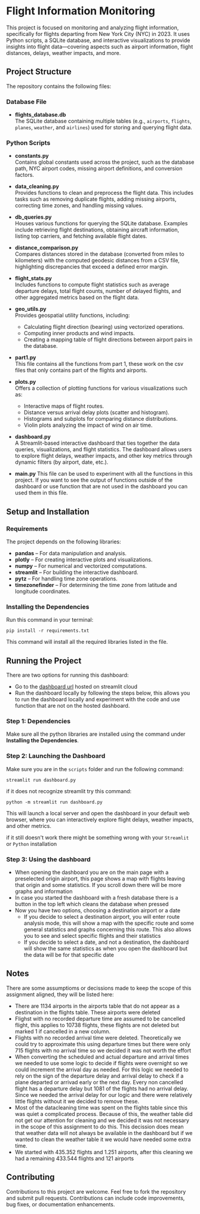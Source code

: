 # Flight Information Monitoring

This project is focused on monitoring and analyzing flight information, specifically for flights departing from New York City (NYC) in 2023. It uses Python scripts, a SQLite database, and interactive visualizations to provide insights into flight data—covering aspects such as airport information, flight distances, delays, weather impacts, and more.

## Project Structure

The repository contains the following files:

### Database File

- **flights_database.db**  
  The SQLite database containing multiple tables (e.g., `airports`, `flights`, `planes`, `weather`, and `airlines`) used for storing and querying flight data.

### Python Scripts

- **constants.py**  
  Contains global constants used across the project, such as the database path, NYC airport codes, missing airport definitions, and conversion factors.

- **data_cleaning.py**  
  Provides functions to clean and preprocess the flight data. This includes tasks such as removing duplicate flights, adding missing airports, correcting time zones, and handling missing values.

- **db_queries.py**  
  Houses various functions for querying the SQLite database. Examples include retrieving flight destinations, obtaining aircraft information, listing top carriers, and fetching available flight dates.

- **distance_comparison.py**  
  Compares distances stored in the database (converted from miles to kilometers) with the computed geodesic distances from a CSV file, highlighting discrepancies that exceed a defined error margin.

- **flight_stats.py**  
  Includes functions to compute flight statistics such as average departure delays, total flight counts, number of delayed flights, and other aggregated metrics based on the flight data.

- **geo_utils.py**  
  Provides geospatial utility functions, including:  
  - Calculating flight direction (bearing) using vectorized operations.  
  - Computing inner products and wind impacts.  
  - Creating a mapping table of flight directions between airport pairs in the database.

- **part1.py**  
  This file contains all the functions from part 1, these work on the csv files that only contains part of the flights and airports.

- **plots.py**  
  Offers a collection of plotting functions for various visualizations such as:  
  - Interactive maps of flight routes.  
  - Distance versus arrival delay plots (scatter and histogram).  
  - Histograms and subplots for comparing distance distributions.  
  - Violin plots analyzing the impact of wind on air time.

- **dashboard.py**  
  A Streamlit-based interactive dashboard that ties together the data queries, visualizations, and flight statistics. The dashboard allows users to explore flight delays, weather impacts, and other key metrics through dynamic filters (by airport, date, etc.).

- **main.py**
  This file can be used to experiment with all the functions in this project. If you want to see the output of functions outside of the dashboard or use function that are not used in the dashboard you    can used them in this file.
## Setup and Installation

### Requirements

The project depends on the following libraries:

- **pandas** – For data manipulation and analysis.
- **plotly** – For creating interactive plots and visualizations.
- **numpy** – For numerical and vectorized computations.
- **streamlit** – For building the interactive dashboard.
- **pytz** – For handling time zone operations.
- **timezonefinder** – For determining the time zone from latitude and longitude coordinates.

### Installing the Dependencies

Run this command in your terminal:

```
pip install -r requirements.txt
```

This command will install all the required libraries listed in the file.

## Running the Project

There are two options for running this dashboard:

- Go to the [dashboard url](https://dashboard-flights.streamlit.app/) hosted on streamlit cloud
- Run the dashboard locally by following the steps below, this allows you to run the dashboard locally and experiment with the code and use
  function that are not on the hosted dashboard.

### Step 1: Dependencies

Make sure all the python libraries are installed using the command under **Installing the Dependencies**.

### Step 2: Launching the Dashboard

Make sure you are in the `scripts` folder and run the following command:

```
streamlit run dashboard.py
```
if it does not recognize streamlit try this command:

```
python -m streamlit run dashboard.py
```
This will launch a local server and open the dashboard in your default web browser, where you can interactively explore flight delays, weather impacts, and other metrics.

if it still doesn't work there might be something wrong with your `Streamlit` or `Python` installation

### Step 3: Using the dashboard

- When opening the dashboard you are on the main page with a preselected origin airport, this page shows a map with flights leaving that origin and some statistics.
  If you scroll down there will be more graphs and information
- In case you started the dashboard with a fresh database there is a button in the top left which cleans the database when pressed
- Now you have two options, choosing a destination airport or a date
  - If you decide to select a destination airport, you will enter route analysis mode, this will show a map with the specific route and some general statistics and graphs
    concerning this route. This also allows you to see and select specific flights and their statistics
  - If you decide to select a date, and not a destination, the dashboard will show the same statistics as when you open the dashboard but the data will be for that specific date

## Notes

There are some assumptioms or decissions made to keep the scope of this assignment aligned, they will be listed here:

- There are 1134 airports in the airports table that do not appear as a destination in the flights table. These airports were deleted
- Flighst with no recorded departure time are assumed to be cancelled flight, this applies to 10738 flights, these flights are not deleted but marked 1 if cancelled in a new column.
- Flights with no recorded arrival time were deleted. Theoretically we could try to approximate this using departure times but there were only 715 flights
  with no arrival time so we decided it was not worth the effort
- When converting the scheduled and actual departure and arrival times we needed to use some logic to decide if flights were overnight so we could increment the arrival day as needed.
  For this logic we needed to rely on the sign of the departure delay and arrival delay to check if a plane departed or arrivad early or the next day. Every non cancelled flight has a departure delay
  but 1081 of the flights had no arrival delay. Since we needed the arrival delay for our logic and there were relatively little flights without it we decided to remove these.
- Most of the datacleaning time was spent on the flights table since this was quiet a complicated process. Because of this, the weather table did not get our attention for cleaning and we decided it 
  was not necessary in the scope of this assignment to do this. This decission does mean that weather data will not always be available in the dashboard but if we wanted to clean the weather table it 
  we would have needed some extra time.
- We started with 435.352 flights and 1.251 airports, after this cleaning we had a remaining 433.544 flights and 121 airports

## Contributing

Contributions to this project are welcome. Feel free to fork the repository and submit pull requests. Contributions can include code improvements, bug fixes, or documentation enhancements.
